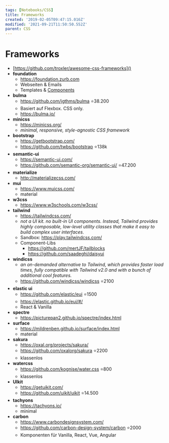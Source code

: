 ```yaml
---
tags: [Notebooks/CSS]
title: Frameworks
created: '2019-02-05T09:47:15.016Z'
modified: '2021-09-21T11:50:50.552Z'
parent: CSS
---
```


# Frameworks
- [https://github.com/troxler/awesome-css-frameworks]()
- **foundation**
  - https://foundation.zurb.com
  - Webseiten & Emails
  - Templates & [Components](https://foundation.zurb.com/sites/docs/kitchen-sink.html)
- **bulma**
  - https://github.com/jgthms/bulma ⭐38.200
  - Basiert auf Flexbox. CSS only.
  - https://bulma.io/
- **minicss**
  - https://minicss.org/
  - *minimal, responsive, style-agnostic CSS framework*
- **bootstrap**
  - https://getbootstrap.com/
  - https://github.com/twbs/bootstrap ⭐138k
- **semantic-ui**
  - https://semantic-ui.com/ 
  - https://github.com/semantic-org/semantic-ui/ ⭐47.200
- **materialize**
  - http://materializecss.com/
- **mui**
  - https://www.muicss.com/
  - material
- **w3css**
  - https://www.w3schools.com/w3css/
- **tailwind**
  - https://tailwindcss.com/
  - *not a UI kit. no built-in UI components. Instead, Tailwind provides highly composable, low-level utility classes that make it easy to build complex user interfaces.*
  - Sandbox: https://play.tailwindcss.com/
  - Component-Libs
    - https://github.com/mertJF/tailblocks
    - https://github.com/saadeghi/daisyui
- **windicss**
  - *an on-demanded alternative to Tailwind, which provides faster load times, fully compatible with Tailwind v2.0 and with a bunch of additional cool features.*
  - https://github.com/windicss/windicss ⭐2100
- **elastic ui**
  - https://github.com/elastic/eui ⭐1500
  - https://elastic.github.io/eui/#/
  - React & Vanilla
- **spectre**
  - https://picturepan2.github.io/spectre/index.html
- **surface**
  - https://mildrenben.github.io/surface/index.html
  - material
- **sakura**
  - https://oxal.org/projects/sakura/
  - https://github.com/oxalorg/sakura ⭐2200
  - klassenlos
- **watercss**
  - https://github.com/kognise/water.css ⭐800
  - klassenlos
- **UIkit**
  - https://getuikit.com/
  - https://github.com/uikit/uikit ⭐14.500
- **tachyons**
  - https://tachyons.io/
  - minimal
- **carbon**
  - https://www.carbondesignsystem.com/
  - https://github.com/carbon-design-system/carbon ⭐2000
  - Komponenten für Vanilla, React, Vue, Angular
